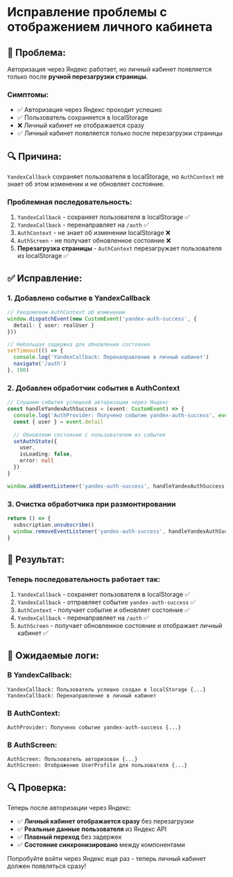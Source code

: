 # Исправление проблемы с отображением личного кабинета

## 🐛 Проблема:

Авторизация через Яндекс работает, но личный кабинет появляется только после **ручной перезагрузки страницы**.

### **Симптомы:**
- ✅ Авторизация через Яндекс проходит успешно
- ✅ Пользователь сохраняется в localStorage
- ❌ Личный кабинет не отображается сразу
- ✅ Личный кабинет появляется только после перезагрузки страницы

## 🔍 Причина:

`YandexCallback` сохраняет пользователя в localStorage, но `AuthContext` не знает об этом изменении и не обновляет состояние.

### **Проблемная последовательность:**
1. `YandexCallback` - сохраняет пользователя в localStorage ✅
2. `YandexCallback` - перенаправляет на `/auth` ✅
3. `AuthContext` - не знает об изменении localStorage ❌
4. `AuthScreen` - не получает обновленное состояние ❌
5. **Перезагрузка страницы** - `AuthContext` перезагружает пользователя из localStorage ✅

## ✅ Исправление:

### 1. **Добавлено событие в YandexCallback**

```typescript
// Уведомляем AuthContext об изменении
window.dispatchEvent(new CustomEvent('yandex-auth-success', { 
  detail: { user: realUser } 
}))

// Небольшая задержка для обновления состояния
setTimeout(() => {
  console.log('YandexCallback: Перенаправление в личный кабинет')
  navigate('/auth')
}, 100)
```

### 2. **Добавлен обработчик события в AuthContext**

```typescript
// Слушаем события успешной авторизации через Яндекс
const handleYandexAuthSuccess = (event: CustomEvent) => {
  console.log('AuthProvider: Получено событие yandex-auth-success', event.detail)
  const { user } = event.detail
  
  // Обновляем состояние с пользователем из события
  setAuthState({
    user,
    isLoading: false,
    error: null
  })
}

window.addEventListener('yandex-auth-success', handleYandexAuthSuccess as EventListener)
```

### 3. **Очистка обработчика при размонтировании**

```typescript
return () => {
  subscription.unsubscribe()
  window.removeEventListener('yandex-auth-success', handleYandexAuthSuccess as EventListener)
}
```

## 🎯 Результат:

### **Теперь последовательность работает так:**
1. `YandexCallback` - сохраняет пользователя в localStorage ✅
2. `YandexCallback` - отправляет событие `yandex-auth-success` ✅
3. `AuthContext` - получает событие и обновляет состояние ✅
4. `YandexCallback` - перенаправляет на `/auth` ✅
5. `AuthScreen` - получает обновленное состояние и отображает личный кабинет ✅

## 🚀 Ожидаемые логи:

### **В YandexCallback:**
```
YandexCallback: Пользователь успешно создан в localStorage {...}
YandexCallback: Перенаправление в личный кабинет
```

### **В AuthContext:**
```
AuthProvider: Получено событие yandex-auth-success {...}
```

### **В AuthScreen:**
```
AuthScreen: Пользователь авторизован {...}
AuthScreen: Отображение UserProfile для пользователя {...}
```

## 🔍 Проверка:

Теперь после авторизации через Яндекс:
- ✅ **Личный кабинет отображается сразу** без перезагрузки
- ✅ **Реальные данные пользователя** из Яндекс API
- ✅ **Плавный переход** без задержек
- ✅ **Состояние синхронизировано** между компонентами

Попробуйте войти через Яндекс еще раз - теперь личный кабинет должен появляться сразу!

